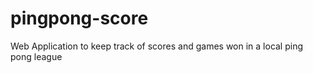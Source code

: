 # pingpong-score
Web Application to keep track of scores and games won in a local ping pong league 
